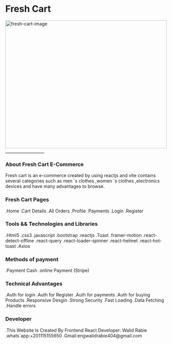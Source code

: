 <html>
<head>

</head>
<body>
<h1>Fresh Cart</h1>
<img src ="./public/fresh-cart.png" width="100%" height="400px" alt = "fresh-cart-image"  />
___________________
<h3>About Fresh Cart E-Commerce</h3>
<p>
Fresh cart is an e-commerce created by using reactjs and vite contains several categories
such as men `s clothes ,women `s clothes ,electronics devices 
and have many advantages to browse.
</p>

<h3>Fresh Cart Pages</h3>

<p>
.Home
.Cart Details
.All Orders
.Profile
.Payments
.Login
.Register
</p>

<h3>Tools && Technologies and Libraries</h3>

<p>
.Html5
.css3
.javascript
.bootstrap
.reactjs
.Toast
.framer-motion
.react-detect-offline
.react-query
.react-loader-spinner
.react-helmet
.react-hot-toast
.Axios
</p>


<h3>Methods of payment</h3>

<p>
.Payment Cash
.online Payment (Stripe)
</p>


<h3> Technical Advantages </h3>

.Auth for login
.Auth for Register
.Auth for payments
.Auth for buying Products
.Responsive Desgin
.Strong Security
.Fast Loading
.Data Fetching 
.Handle errors
<h3>Developer </h3>


<p>
.This Website Is Created By Frontend React Developer: Walid Rabie
.whats`app:+201115155650
.Gmail:engwalidrabie404@gmail.com
</p>





</body>
</html>